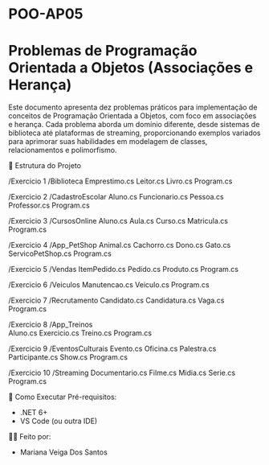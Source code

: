 # POO-AP05

# Problemas de Programação Orientada a Objetos (Associações e Herança)
  Este documento apresenta dez problemas práticos para implementação de conceitos de Programação Orientada a Objetos, com foco em associações e herança. Cada problema aborda um domínio diferente, desde sistemas de biblioteca até plataformas de streaming, proporcionando exemplos variados para aprimorar suas habilidades em modelagem de classes, relacionamentos e polimorfismo.

📂 Estrutura do Projeto

/Exercicio 1 
/Biblioteca
  Emprestimo.cs
  Leitor.cs
  Livro.cs
Program.cs

/Exercicio 2
/CadastroEscolar
  Aluno.cs
  Funcionario.cs
  Pessoa.cs
  Professor.cs
Program.cs

/Exercicio 3
/CursosOnline
  Aluno.cs
  Aula.cs
  Curso.cs
  Matricula.cs
Program.cs

/Exercicio 4
/App_PetShop
  Animal.cs
  Cachorro.cs
  Dono.cs
  Gato.cs
  ServicoPetShop.cs
Program.cs

/Exercicio 5
/Vendas
  ItemPedido.cs
  Pedido.cs
  Produto.cs
Program.cs

/Exercicio 6
/Veiculos
  Manutencao.cs
  Veiculo.cs
Program.cs

/Exercicio 7
/Recrutamento
  Candidato.cs
  Candidatura.cs
  Vaga.cs
Program.cs

/Exercicio 8
/App_Treinos  
  Aluno.cs
  Exercicio.cs
  Treino.cs
Program.cs

/Exercicio 9
/EventosCulturais
  Evento.cs
  Oficina.cs
  Palestra.cs
  Participante.cs
  Show.cs
Program.cs

/Exercicio 10
/Streaming
  Documentario.cs
  Filme.cs
  Midia.cs
  Serie.cs
Program.cs

🔧 Como Executar Pré-requisitos:

  - .NET 6+
  - VS Code (ou outra IDE)

👩‍💻 Feito por:
- Mariana Veiga Dos Santos
